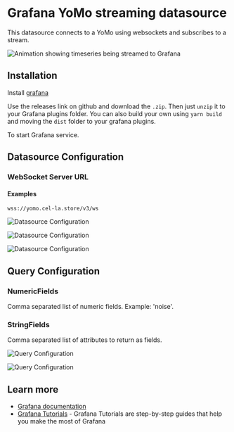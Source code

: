 # Grafana YoMo streaming datasource

This datasource connects to a YoMo using websockets and subscribes to a stream.

![Animation showing timeseries being streamed to Grafana](https://github.com/yomorun/yomo-websocket-datasource/blob/main/grafana-yomo-streams.gif)

## Installation

Install [grafana](https://grafana.com/docs/grafana/latest/installation)

Use the releases link on github and download the `.zip`. Then just `unzip` it to your Grafana plugins folder. You can also build your own using `yarn build` and moving the `dist` folder to your grafana plugins.

To start Grafana service.

## Datasource Configuration

### WebSocket Server URL
#### Examples

```
wss://yomo.cel-la.store/v3/ws
```

![Datasource Configuration](https://github.com/yomorun/yomo-websocket-datasource/blob/main/config-1.png)

![Datasource Configuration](https://github.com/yomorun/yomo-websocket-datasource/blob/main/config-2.png)

![Datasource Configuration](https://github.com/yomorun/yomo-websocket-datasource/blob/main/config-3.png)

## Query Configuration

### NumericFields

Comma separated list of numeric fields. Example: 'noise'.

### StringFields

Comma separated list of attributes to return as fields.

![Query Configuration](https://github.com/yomorun/yomo-websocket-datasource/blob/main/config-4.png)

![Query Configuration](https://github.com/yomorun/yomo-websocket-datasource/blob/main/config-5.png)

## Learn more
- [Grafana documentation](https://grafana.com/docs/)
- [Grafana Tutorials](https://grafana.com/tutorials/) - Grafana Tutorials are step-by-step guides that help you make the most of Grafana
